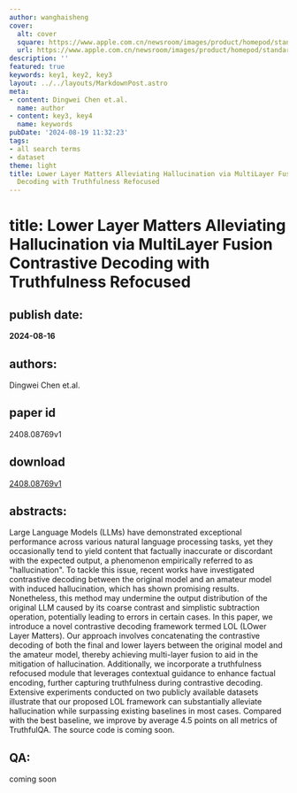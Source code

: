 ```yaml
---
author: wanghaisheng
cover:
  alt: cover
  square: https://www.apple.com.cn/newsroom/images/product/homepod/standard/Apple-HomePod-hero-230118_big.jpg.large_2x.jpg
  url: https://www.apple.com.cn/newsroom/images/product/homepod/standard/Apple-HomePod-hero-230118_big.jpg.large_2x.jpg
description: ''
featured: true
keywords: key1, key2, key3
layout: ../../layouts/MarkdownPost.astro
meta:
- content: Dingwei Chen et.al.
  name: author
- content: key3, key4
  name: keywords
pubDate: '2024-08-19 11:32:23'
tags:
- all search terms
- dataset
theme: light
title: Lower Layer Matters Alleviating Hallucination via MultiLayer Fusion Contrastive
  Decoding with Truthfulness Refocused
---
```


# title: Lower Layer Matters Alleviating Hallucination via MultiLayer Fusion Contrastive Decoding with Truthfulness Refocused 
## publish date: 
**2024-08-16** 
## authors: 
  Dingwei Chen et.al. 
## paper id
2408.08769v1
## download
[2408.08769v1](http://arxiv.org/abs/2408.08769v1)
## abstracts:
Large Language Models (LLMs) have demonstrated exceptional performance across various natural language processing tasks, yet they occasionally tend to yield content that factually inaccurate or discordant with the expected output, a phenomenon empirically referred to as "hallucination". To tackle this issue, recent works have investigated contrastive decoding between the original model and an amateur model with induced hallucination, which has shown promising results. Nonetheless, this method may undermine the output distribution of the original LLM caused by its coarse contrast and simplistic subtraction operation, potentially leading to errors in certain cases. In this paper, we introduce a novel contrastive decoding framework termed LOL (LOwer Layer Matters). Our approach involves concatenating the contrastive decoding of both the final and lower layers between the original model and the amateur model, thereby achieving multi-layer fusion to aid in the mitigation of hallucination. Additionally, we incorporate a truthfulness refocused module that leverages contextual guidance to enhance factual encoding, further capturing truthfulness during contrastive decoding. Extensive experiments conducted on two publicly available datasets illustrate that our proposed LOL framework can substantially alleviate hallucination while surpassing existing baselines in most cases. Compared with the best baseline, we improve by average 4.5 points on all metrics of TruthfulQA. The source code is coming soon.
## QA:
coming soon
